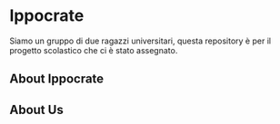 # Ippocrate

Siamo un gruppo di due ragazzi universitari, questa repository è per il progetto scolastico che ci è stato assegnato.

## About Ippocrate

## About Us
